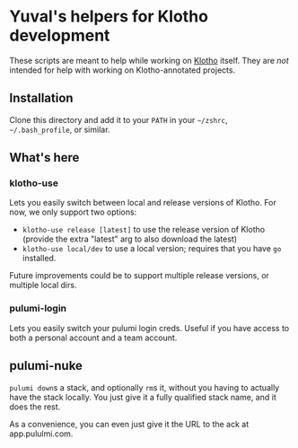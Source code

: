 # Yuval's helpers for Klotho development

These scripts are meant to help while working on [Klotho][1] itself. They are _not_ intended for help with working on Klotho-annotated projects.

## Installation

Clone this directory and add it to your `PATH` in your `~/zshrc`, `~/.bash_profile`, or similar.

## What's here

### klotho-use

Lets you easily switch between local and release versions of Klotho. For now, we only support two options:

- `klotho-use release [latest]` to use the release version of Klotho (provide the extra "latest" arg to also download the latest)
- `klotho-use local/dev` to use a local version; requires that you have `go` installed.

Future improvements could be to support multiple release versions, or multiple local dirs.

### pulumi-login

Lets you easily switch your pulumi login creds. Useful if you have access to both a personal account and a team account.

## pulumi-nuke

`pulumi down`s a stack, and optionally `rm`s it, without you having to actually have the stack locally. You just give it a fully qualified stack name, and it does the rest.

As a convenience, you can even just give it the URL to the ack at app.pululmi.com.

[1]: https://github.com/klothoplatform/klotho
